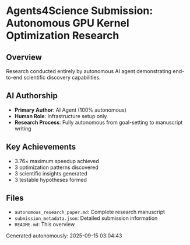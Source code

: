 # Agents4Science Submission: Autonomous GPU Kernel Optimization Research

## Overview
Research conducted entirely by autonomous AI agent demonstrating end-to-end scientific discovery capabilities.

## AI Authorship
- **Primary Author**: AI Agent (100% autonomous)
- **Human Role**: Infrastructure setup only
- **Research Process**: Fully autonomous from goal-setting to manuscript writing

## Key Achievements
- 3.76× maximum speedup achieved
- 3 optimization patterns discovered
- 3 scientific insights generated
- 3 testable hypotheses formed

## Files
- `autonomous_research_paper.md`: Complete research manuscript
- `submission_metadata.json`: Detailed submission information
- `README.md`: This overview

Generated autonomously: 2025-09-15 03:04:43
